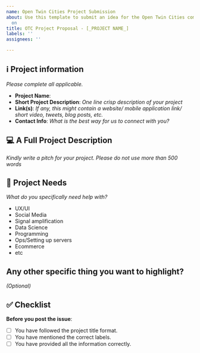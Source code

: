 ```yaml
---
name: Open Twin Cities Project Submission
about: Use this template to submit an idea for the Open Twin Cities community to work
  on
title: OTC Project Proposal - [_PROJECT NAME_]
labels: ''
assignees: ''

---
```


## ℹ️ Project information
_Please complete all applicable._

- **Project Name**:
- **Short Project Description**: _One line crisp description of your project_
- **Link(s)**: _If any, this might contain a website/ mobile application link/ short video, tweets, blog posts, etc._
- **Contact Info**: _What is the best way for us to connect with you?_


## 💻 A Full Project Description
_Kindly write a pitch for your project. Please do not use more than 500 words_


## 🔦 Project Needs
_What do you specifically need help with?_
* UX/UI
* Social Media
* Signal amplification
* Data Science
* Programming
* Ops/Setting up servers
* Ecommerce
* etc


## Any other specific thing you want to highlight?
_(Optional)_


## ✅ Checklist

**Before you post the issue**:
- [ ] You have followed the project title format.
- [ ] You have mentioned the correct labels.
- [ ] You have provided all the information correctly.
